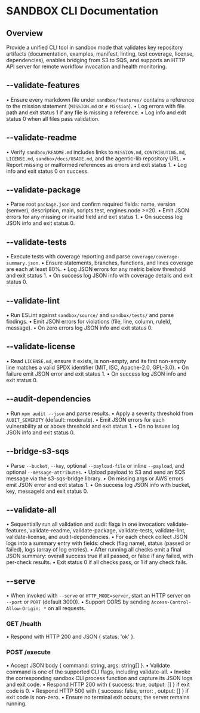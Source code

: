 # SANDBOX CLI Documentation

## Overview
Provide a unified CLI tool in sandbox mode that validates key repository artifacts (documentation, examples, manifest, linting, test coverage, license, dependencies), enables bridging from S3 to SQS, and supports an HTTP API server for remote workflow invocation and health monitoring.

## --validate-features
 • Ensure every markdown file under `sandbox/features/` contains a reference to the mission statement (`MISSION.md` or `# Mission`).
 • Log errors with file path and exit status 1 if any file is missing a reference.
 • Log info and exit status 0 when all files pass validation.

## --validate-readme
 • Verify `sandbox/README.md` includes links to `MISSION.md`, `CONTRIBUTING.md`, `LICENSE.md`, `sandbox/docs/USAGE.md`, and the agentic-lib repository URL.
 • Report missing or malformed references as errors and exit status 1.
 • Log info and exit status 0 on success.

## --validate-package
 • Parse root `package.json` and confirm required fields: name, version (semver), description, main, scripts.test, engines.node >=20.
 • Emit JSON errors for any missing or invalid field and exit status 1.
 • On success log JSON info and exit status 0.

## --validate-tests
 • Execute tests with coverage reporting and parse `coverage/coverage-summary.json`.
 • Ensure statements, branches, functions, and lines coverage are each at least 80%.
 • Log JSON errors for any metric below threshold and exit status 1.
 • On success log JSON info with coverage details and exit status 0.

## --validate-lint
 • Run ESLint against `sandbox/source/` and `sandbox/tests/` and parse findings.
 • Emit JSON errors for violations (file, line, column, ruleId, message).
 • On zero errors log JSON info and exit status 0.

## --validate-license
 • Read `LICENSE.md`, ensure it exists, is non-empty, and its first non-empty line matches a valid SPDX identifier (MIT, ISC, Apache-2.0, GPL-3.0).
 • On failure emit JSON error and exit status 1.
 • On success log JSON info and exit status 0.

## --audit-dependencies
 • Run `npm audit --json` and parse results.
 • Apply a severity threshold from `AUDIT_SEVERITY` (default: moderate).
 • Emit JSON errors for each vulnerability at or above threshold and exit status 1.
 • On no issues log JSON info and exit status 0.

## --bridge-s3-sqs
 • Parse `--bucket`, `--key`, optional `--payload-file` or inline `--payload`, and optional `--message-attributes`.
 • Upload payload to S3 and send an SQS message via the s3-sqs-bridge library.
 • On missing args or AWS errors emit JSON error and exit status 1.
 • On success log JSON info with bucket, key, messageId and exit status 0.

## --validate-all
 • Sequentially run all validation and audit flags in one invocation: validate-features, validate-readme, validate-package, validate-tests, validate-lint, validate-license, and audit-dependencies.
 • For each check collect JSON logs into a summary entry with fields: check (flag name), status (passed or failed), logs (array of log entries).
 • After running all checks emit a final JSON summary: overall success true if all passed, or false if any failed, with per-check results.
 • Exit status 0 if all checks pass, or 1 if any check fails.

## --serve
 • When invoked with `--serve` or `HTTP_MODE=server`, start an HTTP server on `--port` or `PORT` (default 3000).
 • Support CORS by sending `Access-Control-Allow-Origin: *` on all requests.

### GET /health
 • Respond with HTTP 200 and JSON { status: 'ok' }.

### POST /execute
 • Accept JSON body { command: string, args: string[] }.
 • Validate command is one of the supported CLI flags, including validate-all.
 • Invoke the corresponding sandbox CLI process function and capture its JSON logs and exit code.
 • Respond HTTP 200 with { success: true, output: [<JSON log entries>] } if exit code is 0.
 • Respond HTTP 500 with { success: false, error: <error details>, output: [<JSON logs>] } if exit code is non-zero.
 • Ensure no terminal exit occurs; the server remains running.